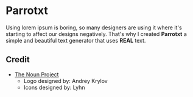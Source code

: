 # Parrotxt
Using lorem ipsum is boring, so many designers are using it where it's starting to affect our designs negatively. That's why I created **Parrotxt** a simple and beautiful text generator that uses **REAL** text.

## Credit
* <a href="https://thenounproject.com/" target="_blank">The Noun Project</a>
	* Logo designed by: Andrey Krylov
	* Icons designed by: Lyhn

